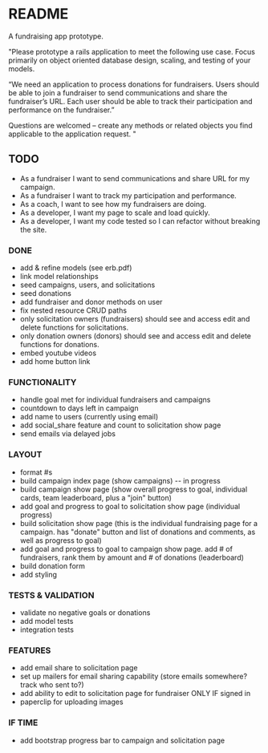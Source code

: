 # README

A fundraising app prototype.

"Please prototype a rails application to meet the following use case. Focus primarily on object oriented database design, scaling, and testing of your models.

“We need an application to process donations for fundraisers. Users should be able to join a fundraiser to send communications and share the fundraiser’s URL. Each user should be able to track their participation and performance on the fundraiser.”

Questions are welcomed – create any methods or related objects you find applicable to the application request. "

## TODO

* As a fundraiser I want to send communications and share URL for my campaign.
* As a fundraiser I want to track my participation and performance.
* As a coach, I want to see how my fundraisers are doing.
* As a developer, I want my page to scale and load quickly.
* As a developer, I want my code tested so I can refactor without breaking the site.

### DONE
* add & refine models (see erb.pdf)
* link model relationships
* seed campaigns, users, and solicitations
* seed donations
* add fundraiser and donor methods on user
* fix nested resource CRUD paths
* only solicitation owners (fundraisers) should see and access edit and delete functions for solicitations.
* only donation owners (donors) should see and access edit and delete functions for donations.
* embed youtube videos
* add home button link

### FUNCTIONALITY
* handle goal met for individual fundraisers and campaigns
* countdown to days left in campaign
* add name to users (currently using email)
* add social_share feature and count to solicitation show page
* send emails via delayed jobs

### LAYOUT
* format #s
* build campaign index page (show campaigns) -- in progress
* build campaign show page (show overall progress to goal, individual cards, team leaderboard, plus a "join" button)
* add goal and progress to goal to solicitation show page (individual progress)
* build solicitation show page (this is the individual fundraising page for a campaign. has "donate" button and list of donations and comments, as well as progress to goal)
* add goal and progress to goal to campaign show page. add # of fundraisers, rank them by amount and # of donations (leaderboard)
* build donation form
* add styling

### TESTS & VALIDATION
* validate no negative goals or donations
* add model tests
* integration tests

### FEATURES
* add email share to solicitation page
* set up mailers for email sharing capability (store emails somewhere? track who sent to?)
* add ability to edit to solicitation page for fundraiser ONLY IF signed in
* paperclip for uploading images

### IF TIME
* add bootstrap progress bar to campaign and solicitation page

